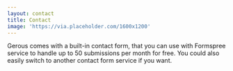 ```yaml
---
layout: contact
title: Contact
image: 'https://via.placeholder.com/1600x1200'
---
```

Gerous comes with a built-in contact form, that you can use with Formspree service to handle up to 50 submissions per month for free. You could also easily switch to another contact form service if you want.